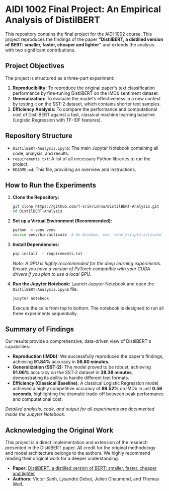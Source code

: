 # AIDI 1002 Final Project: An Empirical Analysis of DistilBERT

This repository contains the final project for the AIDI 1002 course. This project reproduces the findings of the paper **"DistilBERT, a distilled version of BERT: smaller, faster, cheaper and lighter"** and extends the analysis with two significant contributions.

## Project Objectives

The project is structured as a three-part experiment:

1.  **Reproducibility:** To reproduce the original paper's text classification performance by fine-tuning DistilBERT on the IMDb sentiment dataset.
2.  **Generalization:** To evaluate the model's effectiveness in a new context by testing it on the SST-2 dataset, which contains shorter text samples.
3.  **Efficiency Analysis:** To compare the performance and computational cost of DistilBERT against a fast, classical machine learning baseline (Logistic Regression with TF-IDF features).

## Repository Structure

-   `DistilBERT-Analysis.ipynb`: The main Jupyter Notebook containing all code, analysis, and results.
-   `requirements.txt`: A list of all necessary Python libraries to run the project.
-   `README.md`: This file, providing an overview and instructions.

## How to Run the Experiments

1.  **Clone the Repository:**
    ```bash
    git clone https://github.com/T-srikrishna/DistilBERT-Analysis.git
    cd DistilBERT-Analysis
    ```

2.  **Set up a Virtual Environment (Recommended):**
    ```bash
    python -m venv venv
    source venv/bin/activate  # On Windows, use `venv\Scripts\activate`
    ```

3.  **Install Dependencies:**
    ```bash
    pip install -r requirements.txt
    ```
    *Note: A GPU is highly recommended for the deep learning experiments. Ensure you have a version of PyTorch compatible with your CUDA drivers if you plan to use a local GPU.*

4.  **Run the Jupyter Notebook:**
    Launch Jupyter Notebook and open the `DistilBERT-Analysis.ipynb` file.
    ```bash
    jupyter notebook
    ```
    Execute the cells from top to bottom. The notebook is designed to run all three experiments sequentially.

## Summary of Findings

Our results provide a comprehensive, data-driven view of DistilBERT's capabilities:

-   **Reproduction (IMDb):** We successfully reproduced the paper's findings, achieving **91.84%** accuracy in **56.80 minutes**.
-   **Generalization (SST-2):** The model proved to be robust, achieving **91.06%** accuracy on the SST-2 dataset in **38.38 minutes**, demonstrating its ability to handle different text formats.
-   **Efficiency (Classical Baseline):** A classical Logistic Regression model achieved a highly competitive accuracy of **89.52%** on IMDb in just **0.56 seconds**, highlighting the dramatic trade-off between peak performance and computational cost.

*Detailed analysis, code, and output for all experiments are documented inside the Jupyter Notebook.*

## Acknowledging the Original Work

This project is a direct implementation and extension of the research presented in the DistilBERT paper. All credit for the original methodology and model architecture belongs to the authors. We highly recommend reading their original work for a deeper understanding.

-   **Paper:** [DistilBERT, a distilled version of BERT: smaller, faster, cheaper and lighter](https://arxiv.org/abs/1910.01108)
-   **Authors:** Victor Sanh, Lysandre Debut, Julien Chaumond, and Thomas Wolf..
